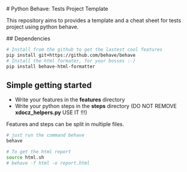 # Python Behave: Tests Project Template

This repository aims to provides a template and a cheat sheet for tests project using python behave.

## Dependencies

```bash
# Install from the github to get the lastest cool features
pip install git+https://github.com/behave/behave
# Install the html formater, for your bosses :-)
pip install behave-html-formatter
```

## Simple getting started

- Write your features in the **features** directory
- Write your python steps in the **steps** directory (DO NOT REMOVE **xdocz_helpers.py** USE IT !!!)

Features and steps can be split in multiple files.

```bash
# just run the command behave
behave

# To get the html report
source html.sh
# behave -f html -o report.html
```


